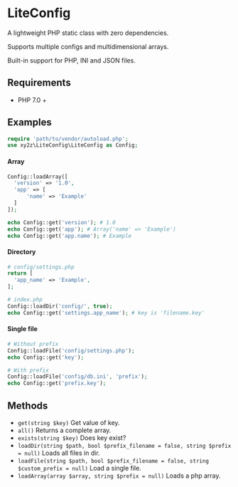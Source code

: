 # LiteConfig

A lightweight PHP static class with zero dependencies.

Supports multiple configs and multidimensional arrays.

Built-in support for PHP, INI and JSON files.


## Requirements
- PHP 7.0 +


## Examples

```php
require 'path/to/vendor/autoload.php';
use xy2z\LiteConfig\LiteConfig as Config;
```

#### Array
```php
Config::loadArray([
  'version' => '1.0',
  'app' => [
      'name' => 'Example'
  ]
]);

echo Config::get('version'); # 1.0
echo Config::get('app'); # Array('name' => 'Example')
echo Config::get('app.name'); # Example
```

#### Directory
```php
# config/settings.php
return [
  'app_name' => 'Example',
];

# index.php
Config::loadDir('config/', true);
echo Config::get('settings.app_name'); # key is 'filename.key'
```

#### Single file
```php
# Without prefix
Config::loadFile('config/settings.php');
echo Config::get('key');

# With prefix
Config::loadFile('config/db.ini', 'prefix');
echo Config::get('prefix.key');
```


## Methods
- `get(string $key)` Get value of key.
- `all()` Returns a complete array.
- `exists(string $key)` Does key exist?
- `loadDir(string $path, bool $prefix_filename = false, string $prefix = null)` Loads all files in dir.
- `loadFile(string $path, bool $prefix_filename = false, string $custom_prefix = null)` Load a single file.
- `loadArray(array $array, string $prefix = null)` Loads a php array.
